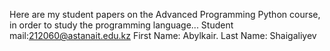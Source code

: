 Here are my student papers on the Advanced Programming Python course, 
in order to study the programming language...
Student mail:212060@astanait.edu.kz 
First Name: Abylkair.
Last Name: Shaigaliyev
